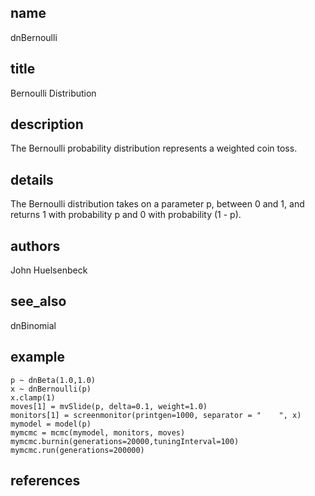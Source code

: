## name
dnBernoulli
## title
Bernoulli Distribution
## description
The Bernoulli probability distribution represents a weighted coin toss.
## details
The Bernoulli distribution takes on a parameter p, between 0 and 1, and returns 1 with probability p and 0 with probability (1 - p).
## authors
John Huelsenbeck
## see_also
dnBinomial
## example
	p ~ dnBeta(1.0,1.0)
	x ~ dnBernoulli(p)
	x.clamp(1)
	moves[1] = mvSlide(p, delta=0.1, weight=1.0)
	monitors[1] = screenmonitor(printgen=1000, separator = "	", x)
	mymodel = model(p)
	mymcmc = mcmc(mymodel, monitors, moves)
	mymcmc.burnin(generations=20000,tuningInterval=100)
	mymcmc.run(generations=200000)
	
## references
